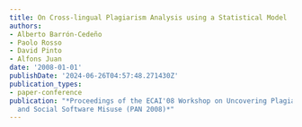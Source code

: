 ```yaml
---
title: On Cross-lingual Plagiarism Analysis using a Statistical Model
authors:
- Alberto Barrón-Cedeño
- Paolo Rosso
- David Pinto
- Alfons Juan
date: '2008-01-01'
publishDate: '2024-06-26T04:57:48.271430Z'
publication_types:
- paper-conference
publication: "*Proceedings of the ECAI'08 Workshop on Uncovering Plagiarism, Authorship,
  and Social Software Misuse (PAN 2008)*"
---
```

